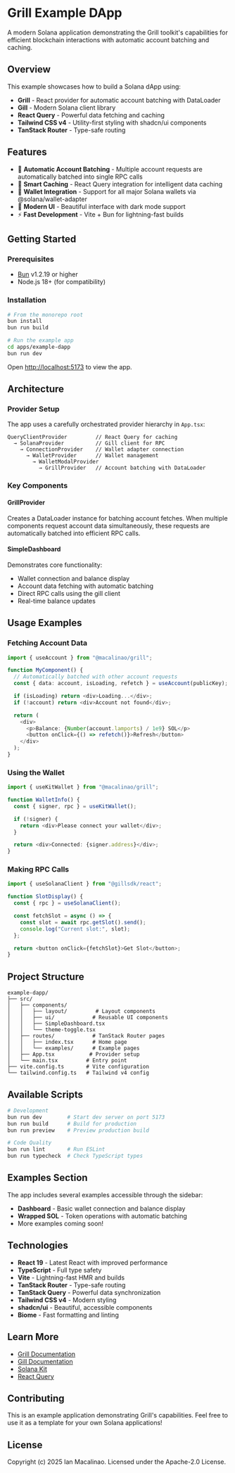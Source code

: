# Grill Example DApp

A modern Solana application demonstrating the Grill toolkit's capabilities for efficient blockchain interactions with automatic account batching and caching.

## Overview

This example showcases how to build a Solana dApp using:

- **Grill** - React provider for automatic account batching with DataLoader
- **Gill** - Modern Solana client library
- **React Query** - Powerful data fetching and caching
- **Tailwind CSS v4** - Utility-first styling with shadcn/ui components
- **TanStack Router** - Type-safe routing

## Features

- 🚀 **Automatic Account Batching** - Multiple account requests are automatically batched into single RPC calls
- 💾 **Smart Caching** - React Query integration for intelligent data caching
- 🔐 **Wallet Integration** - Support for all major Solana wallets via @solana/wallet-adapter
- 🎨 **Modern UI** - Beautiful interface with dark mode support
- ⚡ **Fast Development** - Vite + Bun for lightning-fast builds

## Getting Started

### Prerequisites

- [Bun](https://bun.sh) v1.2.19 or higher
- Node.js 18+ (for compatibility)

### Installation

```bash
# From the monorepo root
bun install
bun run build

# Run the example app
cd apps/example-dapp
bun run dev
```

Open [http://localhost:5173](http://localhost:5173) to view the app.

## Architecture

### Provider Setup

The app uses a carefully orchestrated provider hierarchy in `App.tsx`:

```tsx
QueryClientProvider         // React Query for caching
  → SolanaProvider          // Gill client for RPC
    → ConnectionProvider    // Wallet adapter connection
      → WalletProvider      // Wallet management
        → WalletModalProvider
          → GrillProvider   // Account batching with DataLoader
```

### Key Components

#### GrillProvider

Creates a DataLoader instance for batching account fetches. When multiple components request account data simultaneously, these requests are automatically batched into efficient RPC calls.

#### SimpleDashboard

Demonstrates core functionality:

- Wallet connection and balance display
- Account data fetching with automatic batching
- Direct RPC calls using the gill client
- Real-time balance updates

## Usage Examples

### Fetching Account Data

```typescript
import { useAccount } from "@macalinao/grill";

function MyComponent() {
  // Automatically batched with other account requests
  const { data: account, isLoading, refetch } = useAccount(publicKey);

  if (isLoading) return <div>Loading...</div>;
  if (!account) return <div>Account not found</div>;

  return (
    <div>
      <p>Balance: {Number(account.lamports) / 1e9} SOL</p>
      <button onClick={() => refetch()}>Refresh</button>
    </div>
  );
}
```

### Using the Wallet

```typescript
import { useKitWallet } from "@macalinao/grill";

function WalletInfo() {
  const { signer, rpc } = useKitWallet();

  if (!signer) {
    return <div>Please connect your wallet</div>;
  }

  return <div>Connected: {signer.address}</div>;
}
```

### Making RPC Calls

```typescript
import { useSolanaClient } from "@gillsdk/react";

function SlotDisplay() {
  const { rpc } = useSolanaClient();

  const fetchSlot = async () => {
    const slot = await rpc.getSlot().send();
    console.log("Current slot:", slot);
  };

  return <button onClick={fetchSlot}>Get Slot</button>;
}
```

## Project Structure

```
example-dapp/
├── src/
│   ├── components/
│   │   ├── layout/         # Layout components
│   │   ├── ui/            # Reusable UI components
│   │   ├── SimpleDashboard.tsx
│   │   └── theme-toggle.tsx
│   ├── routes/            # TanStack Router pages
│   │   ├── index.tsx      # Home page
│   │   └── examples/      # Example pages
│   ├── App.tsx           # Provider setup
│   └── main.tsx         # Entry point
├── vite.config.ts       # Vite configuration
└── tailwind.config.ts   # Tailwind v4 config
```

## Available Scripts

```bash
# Development
bun run dev        # Start dev server on port 5173
bun run build      # Build for production
bun run preview    # Preview production build

# Code Quality
bun run lint       # Run ESLint
bun run typecheck  # Check TypeScript types
```

## Examples Section

The app includes several examples accessible through the sidebar:

- **Dashboard** - Basic wallet connection and balance display
- **Wrapped SOL** - Token operations with automatic batching
- More examples coming soon!

## Technologies

- **React 19** - Latest React with improved performance
- **TypeScript** - Full type safety
- **Vite** - Lightning-fast HMR and builds
- **TanStack Router** - Type-safe routing
- **TanStack Query** - Powerful data synchronization
- **Tailwind CSS v4** - Modern styling
- **shadcn/ui** - Beautiful, accessible components
- **Biome** - Fast formatting and linting

## Learn More

- [Grill Documentation](https://github.com/macalinao/grill)
- [Gill Documentation](https://github.com/gillsdk/gill)
- [Solana Kit](https://github.com/solana-developers/solana-kit)
- [React Query](https://tanstack.com/query)

## Contributing

This is an example application demonstrating Grill's capabilities. Feel free to use it as a template for your own Solana applications!

## License

Copyright (c) 2025 Ian Macalinao. Licensed under the Apache-2.0 License.
